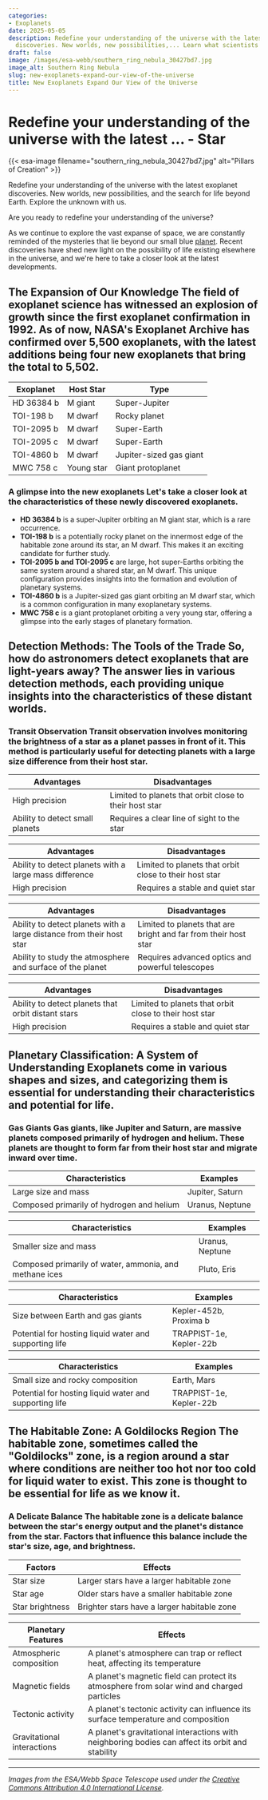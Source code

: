 ```yaml
---
categories:
- Exoplanets
date: 2025-05-05
description: Redefine your understanding of the universe with the latest exoplanet
  discoveries. New worlds, new possibilities,... Learn what scientists have uncovered.
draft: false
image: /images/esa-webb/southern_ring_nebula_30427bd7.jpg
image_alt: Southern Ring Nebula
slug: new-exoplanets-expand-our-view-of-the-universe
title: New Exoplanets Expand Our View of the Universe
---
```


# Redefine your understanding of the universe with the latest ... - Star
{{< esa-image filename="southern_ring_nebula_30427bd7.jpg" alt="Pillars of Creation" >}}



Redefine your understanding of the universe with the latest exoplanet discoveries. New worlds, new possibilities, and the search for life beyond Earth. Explore the unknown with us.

Are you ready to redefine your understanding of the universe?

 As we continue to explore the vast expanse of space, we are constantly reminded of the mysteries that lie beyond our small blue [planet](/blog/[exoplanets](/blog/the-cosmic-dance-of-exoplanets-and-habitable-zones)-in-the-habitable-zone-a-new-era-in-the-search-for/). Recent discoveries have shed new light on the possibility of life existing elsewhere in the universe, and we're here to take a closer look at the latest developments.

 ## The Expansion of Our Knowledge The field of exoplanet science has witnessed an explosion of growth since the first exoplanet confirmation in 1992. As of now, NASA's Exoplanet Archive has confirmed over 5,500 exoplanets, with the latest additions being four new exoplanets that bring the total to 5,502.

 | Exoplanet | Host Star | Type |
| --- | --- | --- |
| HD 36384 b | M giant | Super-Jupiter |
| TOI-198 b | M dwarf | Rocky planet |
| TOI-2095 b | M dwarf | Super-Earth |
| TOI-2095 c | M dwarf | Super-Earth |
| TOI-4860 b | M dwarf | Jupiter-sized gas giant |
| MWC 758 c | Young star | Giant protoplanet | These new discoveries have not only expanded our knowledge of the universe but have also raised more questions about the potential for life beyond Earth.

 ### A glimpse into the new exoplanets Let's take a closer look at the characteristics of these newly discovered exoplanets.

  -  **HD 36384 b** is a super-Jupiter orbiting an M giant star, which is a rare occurrence.
 -  **TOI-198 b** is a potentially rocky planet on the innermost edge of the habitable zone around its star, an M dwarf. This makes it an exciting candidate for further study.
 -  **TOI-2095 b and TOI-2095 c** are large, hot super-Earths orbiting the same system around a shared star, an M dwarf. This unique configuration provides insights into the formation and evolution of planetary systems.
 -  **TOI-4860 b** is a Jupiter-sized gas giant orbiting an M dwarf star, which is a common configuration in many exoplanetary systems.
 -  **MWC 758 c** is a giant protoplanet orbiting a very young star, offering a glimpse into the early stages of planetary formation.
  ## Detection Methods: The Tools of the Trade So, how do astronomers detect exoplanets that are light-years away? The answer lies in various detection methods, each providing unique insights into the characteristics of these distant worlds.

 ### Transit Observation Transit observation involves monitoring the brightness of a star as a planet passes in front of it. This method is particularly useful for detecting planets with a large size difference from their host star.

 | Advantages | Disadvantages |
| --- | --- |
| High precision | Limited to planets that orbit close to their host star |
| Ability to detect small planets | Requires a clear line of sight to the star | ### Radial Velocity Radial velocity involves measuring the star's subtle wobble caused by the gravitational pull of an orbiting planet. This method is useful for detecting planets with a significant mass difference from their host star.

 | Advantages | Disadvantages |
| --- | --- |
| Ability to detect planets with a large mass difference | Limited to planets that orbit close to their host star |
| High precision | Requires a stable and quiet star | ### Direct Imaging Direct imaging involves capturing images of the planet directly using powerful telescopes and advanced optics. This method is useful for detecting planets that orbit far from their host star.

 | Advantages | Disadvantages |
| --- | --- |
| Ability to detect planets with a large distance from their host star | Limited to planets that are bright and far from their host star |
| Ability to study the atmosphere and surface of the planet | Requires advanced optics and powerful telescopes | ### Microlensing Microlensing involves measuring the bending of light around a star as a planet passes in front of it. This method is useful for detecting planets that orbit distant stars.

 | Advantages | Disadvantages |
| --- | --- |
| Ability to detect planets that orbit distant stars | Limited to planets that orbit close to their host star |
| High precision | Requires a stable and quiet star | Each detection method provides a unique window into the characteristics of [exoplanets](/blog/exoplanets-and-the-search-for-life-beyond-earth), and by combining these methods, astronomers can gain a more comprehensive understanding of these distant worlds.

 ## Planetary Classification: A System of Understanding Exoplanets come in various shapes and sizes, and categorizing them is essential for understanding their characteristics and potential for life.

 ### Gas Giants Gas giants, like Jupiter and Saturn, are massive planets composed primarily of hydrogen and helium. These planets are thought to form far from their host star and migrate inward over time.

 | Characteristics | Examples |
| --- | --- |
| Large size and mass | Jupiter, Saturn |
| Composed primarily of hydrogen and helium | Uranus, Neptune | ### Ice Giants Ice giants, like Uranus and Neptune, are smaller and colder than gas giants and are composed primarily of water, ammonia, and methane ices. These planets are thought to form farther from their host star and have a higher concentration of ices.

 | Characteristics | Examples |
| --- | --- |
| Smaller size and mass | Uranus, Neptune |
| Composed primarily of water, ammonia, and methane ices | Pluto, Eris | ### Super-Earths Super-Earths are planets that are larger than Earth but smaller than the gas giants. These planets are thought to be capable of hosting liquid water and potentially supporting life.

 | Characteristics | Examples |
| --- | --- |
| Size between Earth and gas giants | Kepler-452b, Proxima b |
| Potential for hosting liquid water and supporting life | TRAPPIST-1e, Kepler-22b | ### Rocky Terrestrial Worlds Rocky terrestrial worlds, like Earth and Mars, are small, rocky planets that are thought to be capable of hosting liquid water and potentially supporting life.

 | Characteristics | Examples |
| --- | --- |
| Small size and rocky composition | Earth, Mars |
| Potential for hosting liquid water and supporting life | TRAPPIST-1e, Kepler-22b | By categorizing exoplanets, astronomers can better understand their characteristics and potential for life.

 ## The Habitable Zone: A Goldilocks Region The habitable zone, sometimes called the "Goldilocks" zone, is a region around a star where conditions are neither too hot nor too cold for liquid water to exist. This zone is thought to be essential for life as we know it.

 ### A Delicate Balance The habitable zone is a delicate balance between the star's energy output and the planet's distance from the star. Factors that influence this balance include the star's size, age, and brightness.

 | Factors | Effects |
| --- | --- |
| Star size | Larger stars have a larger habitable zone |
| Star age | Older stars have a smaller habitable zone |
| Star brightness | Brighter stars have a larger habitable zone | ### Planetary Features Planetary features, such as atmospheric composition, magnetic fields, tectonic activity, and gravitational interactions with neighboring bodies, also influence the habitability of an exoplanet.

 | Planetary Features | Effects |
| --- | --- |
| Atmospheric composition | A planet's atmosphere can trap or reflect heat, affecting its temperature |
| Magnetic fields | A planet's magnetic field can protect its atmosphere from solar wind and charged particles |
| Tectonic activity | A planet's tectonic activity can influence its surface temperature and composition |
| Gravitational interactions | A planet's gravitational interactions with neighboring bodies can affect its orbit and stability | ## Conclusion The discovery of new exoplanets expands our understanding of the universe and raises more questions about the potential for life beyond Earth. By combining detection methods, categorizing exoplanets, and understanding the habitable zone, astronomers can gain a more comprehensive understanding of these distant worlds. As we continue to explore the universe, we may uncover answers to some of humanity's most profound questions: Are we alone in the universe, and what is the nature of life itself?

---

*Images from the ESA/Webb Space Telescope used under the [Creative Commons Attribution 4.0 International License](https://creativecommons.org/licenses/by/4.0).*